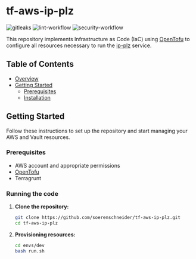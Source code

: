 # tf-aws-ip-plz

![gitleaks](https://github.com/soerenschneider/tf-aws-ip-plz/actions/workflows/gitleaks.yaml/badge.svg)
![lint-workflow](https://github.com/soerenschneider/tf-aws-ip-plz/actions/workflows/lint.yaml/badge.svg)
![security-workflow](https://github.com/soerenschneider/tf-aws-ip-plz/actions/workflows/security.yaml/badge.svg)

This repository implements Infrastructure as Code (IaC) using [OpenTofu](https://opentofu.org/) to configure all resources necessary to run the [ip-plz](https://github.com/soerenschneider/ip-plz) service.

## Table of Contents

- [Overview](#overview)
- [Getting Started](#getting-started)
    - [Prerequisites](#prerequisites)
    - [Installation](#installation)

## Getting Started

Follow these instructions to set up the repository and start managing your AWS and Vault resources.

### Prerequisites

- AWS account and appropriate permissions
- [OpenTofu](https://opentofu.org/)
- Terragrunt

### Running the code

1. **Clone the repository:**
   ```bash
   git clone https://github.com/soerenschneider/tf-aws-ip-plz.git
   cd tf-aws-ip-plz
   ```

2. **Provisioning resources:**
   ```bash
   cd envs/dev
   bash run.sh
   ```
